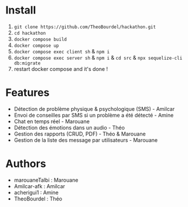 # Install
1. `git clone https://github.com/TheoBourdel/hackathon.git`
2. `cd hackathon`
3. `docker compose build`
4. `docker compose up`
5. `docker compose exec client sh` & `npm i`
6. `docker compose exec server sh` & `npm i` & `cd src` & `npx sequelize-cli db:migrate`
7. restart docker compose and it's done !

# Features
- Détection de problème physique & psychologique (SMS) - Amilcar
- Envoi de conseilles par SMS si un problème a été détecté - Amine
- Chat en temps réel - Marouane
- Détection des émotions dans un audio - Théo
- Gestion des rapports (CRUD, PDF) - Théo & Marouane
- Gestion de la liste des message par utilisateurs - Marouane

# Authors
- marouaneTalbi : Marouane
- Amilcar-afk : Amilcar
- acherigui1 : Amine
- TheoBourdel : Théo
